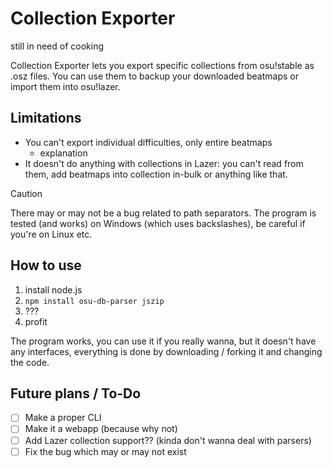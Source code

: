 # Collection Exporter
still in need of cooking

Collection Exporter lets you export specific collections from osu!stable as .osz files. You can use them to backup your downloaded beatmaps or import them into osu!lazer.

## Limitations

- You can't export individual difficulties, only entire beatmaps
    - explanation
- It doesn't do anything with collections in Lazer: you can't read from them, add beatmaps into collection in-bulk or anything like that.
> [!CAUTION]
> There may or may not be a bug related to path separators. The program is tested (and works) on Windows (which uses backslashes), be careful if you're on Linux etc.

## How to use
1. install node.js
2. `npm install osu-db-parser jszip`
3. ???
4. profit

The program works, you can use it if you really wanna, but it doesn't have any interfaces, everything is done by downloading / forking it and changing the code.

## Future plans / To-Do
- [ ] Make a proper CLI
- [ ] Make it a webapp (because why not)
- [ ] Add Lazer collection support?? (kinda don't wanna deal with parsers)
- [ ] Fix the bug which may or may not exist